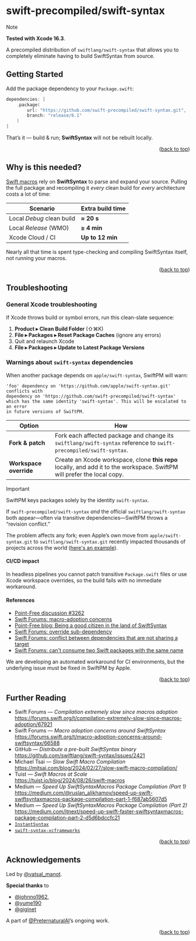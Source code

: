 <a id="readme-top"></a>

swift-precompiled/swift-syntax
========================

> [!NOTE]  
> **Tested with Xcode 16.3**.

A precompiled distribution of `swiftlang/swift-syntax` that allows you to completely eliminate having to build SwiftSyntax from source.

Getting Started
---------------

Add the package dependency to your `Package.swift`:

```swift
dependencies: [
    .package(
        url: "https://github.com/swift-precompiled/swift-syntax.git",
        branch: "release/6.1"
    )
]
```

That’s it — build & run; **SwiftSyntax** will not be rebuilt locally.

<p align="right">(<a href="#readme-top">back to top</a>)</p>

Why is this needed?
-------------------

[Swift macros](https://docs.swift.org/swift-book/documentation/the-swift-programming-language/macros/) rely on **SwiftSyntax** to parse and expand your source. Pulling the full package and recompiling it *every* clean build for *every* architecture costs a lot of time:

| Scenario | Extra build time |
| -------- | ---------------- |
| Local *Debug* clean build | **≈ 20 s** |
| Local *Release* (WMO) | **≥ 4 min** |
| Xcode Cloud / CI | **Up to 12 min** |

Nearly all that time is spent type-checking and compiling SwiftSyntax itself, not running your macros.

<p align="right">(<a href="#readme-top">back to top</a>)</p>

Troubleshooting
---------------

### General Xcode troubleshooting

If Xcode throws build or symbol errors, run this clean-slate sequence:

1. **Product ▸ Clean Build Folder** (⇧⌘K)  
2. **File ▸ Packages ▸ Reset Package Caches** (ignore any errors)  
3. Quit and relaunch Xcode  
4. **File ▸ Packages ▸ Update to Latest Package Versions**

### Warnings about `swift-syntax` dependencies

When another package depends on `apple/swift-syntax`, SwiftPM will warn:

```text
'foo' dependency on 'https://github.com/apple/swift-syntax.git' conflicts with
dependency on 'https://github.com/swift-precompiled/swift-syntax'
which has the same identity 'swift-syntax'. This will be escalated to an error
in future versions of SwiftPM.
```

| Option | How |
| ------ | --- |
| **Fork & patch** | Fork each affected package and change its `swiftlang/swift-syntax` reference to `swift-precompiled/swift-syntax`. |
| **Workspace override** | Create an Xcode workspace, clone **this repo** locally, and add it to the workspace. SwiftPM will prefer the local copy. |

> [!IMPORTANT]
> SwiftPM keys packages solely by the identity `swift-syntax`.
> 
> If `swift-precompiled/swift-syntax` *and* the official `swiftlang/swift-syntax` both appear—often via transitive dependencies—SwiftPM throws a “revision conflict.”
>
> The problem affects any fork; even Apple’s own move from `apple/swift-syntax.git` to `swiftlang/swift-syntax.git` recently impacted thousands of projects across the world ([here's an example](https://github.com/pointfreeco/swift-composable-architecture/discussions/3262#discussioncomment-10172538)).
>
> #### CI/CD impact
> In headless pipelines you cannot patch transitive `Package.swift` files or use Xcode workspace overrides, so the build fails with no immediate workaround.
>
> #### References
> - [Point-Free discussion #3262](https://github.com/pointfreeco/swift-composable-architecture/discussions/3262)  
> - [Swift Forums: macro-adoption concerns](https://forums.swift.org/t/macro-adoption-concerns-around-swiftsyntax/66588)  
> - [Point-Free blog: Being a good citizen in the land of SwiftSyntax](https://www.pointfree.co/blog/posts/116-being-a-good-citizen-in-the-land-of-swiftsyntax)  
> - [Swift Forums: override sub-dependency](https://forums.swift.org/t/override-sub-dependency/6726)  
> - [Swift Forums: conflict between dependencies that are not sharing a target](https://forums.swift.org/t/swiftpm-conflict-between-dependencies-that-are-not-sharing-a-target/37554)  
> - [Swift Forums: can't consume two Swift packages with the same name](https://forums.swift.org/t/cant-consume-two-swift-packages-with-the-same-name/40408)
>
> We are developing an automated workaround for CI environments, but the underlying issue must be fixed in SwiftPM by Apple.

<p align="right">(<a href="#readme-top">back to top</a>)</p>

Further Reading
---------------

- Swift Forums — *Compilation extremely slow since macros adoption*  
  <https://forums.swift.org/t/compilation-extremely-slow-since-macros-adoption/67921>
- Swift Forums — *Macro adoption concerns around SwiftSyntax*  
  <https://forums.swift.org/t/macro-adoption-concerns-around-swiftsyntax/66588>
- GitHub — *Distribute a pre-built SwiftSyntax binary*  
  <https://github.com/swiftlang/swift-syntax/issues/2421>
- Michael Tsai — *Slow Swift Macro Compilation*  
  <https://mjtsai.com/blog/2024/02/27/slow-swift-macro-compilation/>
- Tuist — *Swift Macros at Scale*  
  <https://tuist.io/blog/2024/08/26/swift-macros>
- Medium — *Speed Up SwiftSyntaxMacros Package Compilation (Part 1)*  
  <https://medium.com/@ruslan_alikhamov/speed-up-swift-swiftsyntaxmacros-package-compilation-part-1-f687ab5607d5>
- Medium — *Speed Up SwiftSyntaxMacros Package Compilation (Part 2)*  
  <https://medium.com/itnext/speed-up-swift-faster-swiftsyntaxmacros-package-compilation-part-2-d5d6bdccfc21>
- [`InstantSyntax`](https://github.com/johnno1962/InstantSyntax)   
- [`swift-syntax-xcframeworks`](https://github.com/sjavora/swift-syntax-xcframeworks)

<p align="right">(<a href="#readme-top">back to top</a>)</p>

Acknowledgements
----------------

Led by [@vatsal_manot](https://github.com/vatsal_manot).

**Special thanks** to  
- [@johnno1962](https://github.com/johnno1962),  
- [@yume190](https://github.com/yume190)  
- [@giginet](https://github.com/giginet)  

A part of [@PreternaturalAI](https://github.com/PreternaturalAI)’s ongoing work.

<p align="right">(<a href="#readme-top">back to top</a>)</p>
